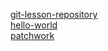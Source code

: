 [git-lesson-repository](https://github.com/Merilien/git-lesson-repository)  
[hello-world](https://github.com/Merilien/hello-world)  
[patchwork](https://github.com/Merilien/patchwork)  
